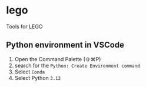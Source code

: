 # lego
Tools for LEGO

## Python environment in VSCode

1. Open the Command Palette (⇧⌘P)
2. search for the `Python: Create Environment command`
3. Select `Conda`
4. Select Python `3.12`